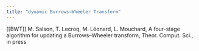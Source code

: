 ```yaml
---
title: "dynamic Burrows–Wheeler Transform"
---
```


[[BWT]]
M. Salson, T. Lecroq, M. Léonard, L. Mouchard, A four-stage algorithm for updating a Burrows–Wheeler transform, Theor. Comput. Sci., in press
